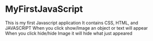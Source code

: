 # MyFirstJavaScript
This is my first Javascript application
It contains CSS, HTML, and JAVASCRIPT
When you click show/Image an object or text will appear
When you click hide/hide Image it will hide what just appeared
